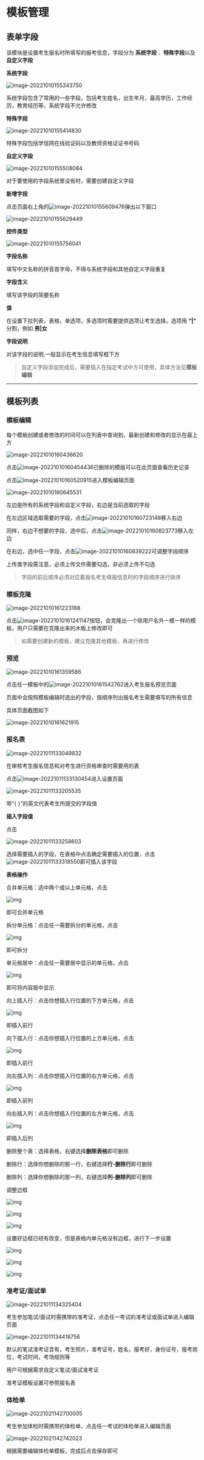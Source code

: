 # 模板管理



## 表单字段

该模块是设置考生报名时所填写的报考信息，字段分为 **系统字段** 、**特殊字段**以及 **自定义字段**



**系统字段**

![image-20221010155343750](./assets/image-20221010155343750.png)

系统字段包含了常用的一些字段，包括考生姓名，出生年月，最高学历，工作经历，教育经历等，系统字段不允许修改



**特殊字段**

![image-20221010155414830](./assets/image-20221010155414830.png)

特殊字段包括学信网在线验证码以及教师资格证证书号码



**自定义字段**

![image-20221010155508084](./assets/image-20221010155508084.png)

对于要使用的字段系统里没有时，需要创建自定义字段



**新增字段**

点击页面右上角的![image-20221010155609476](./assets/image-20221010155609476.png)弹出以下窗口

![image-20221010155629449](./assets/image-20221010155629449.png)



**控件类型**

![image-20221010155756041](./assets/image-20221010155756041.png)



**字段名称**

填写中文名称的拼音首字母，不得与系统字段和其他自定义字段重复



**字段含义**

填写该字段的简要名称



**值**

在设置下拉列表，表格，单选项，多选项时需要提供选项让考生选择。选项用 **“|”** 分割，例如 **男|女**



**字段说明**

对该字段的说明,一般显示在考生信息填写框下方



> 自定义字段添加完成后，需要插入在指定考试中方可使用，具体方法见**模板编辑**



---



## 模板列表



### 模板编辑



每个模板创建或者修改的时间可以在列表中查询到，最新创建和修改的显示在最上方

![image-20221010160436620](./assets/image-20221010160436620.png)



点击![image-20221010160454436](./assets/image-20221010160454436.png)已删除的模版可以在此页面查看历史记录



点击![image-20221010160520915](./assets/image-20221010160520915.png)进入模板编辑页面

![image-20221010160645531](./assets/image-20221010160645531.png)

左边是所有的系统字段和自定义字段，右边是当前选取的字段

在左边区域选取需要的字段，点击![image-20221010160723148](./assets/image-20221010160723148.png)移入右边

同样，右边不想要的字段，选中后，点击![image-20221010160823773](./assets/image-20221010160823773.png)移入左边

在右边，选中任一字段，点击![image-20221010160839222](./assets/image-20221010160839222.png)可调整字段顺序

上传类字段需注意，必须上传文件需要勾选，非必须上传不勾选



> 字段的前后顺序必须对应着报名考生填报信息时的字段顺序进行排序





### 模板克隆

![image-20221010161223188](./assets/image-20221010161223188.png)



点击![image-20221010161241147](./assets/image-20221010161241147.png)按钮，会克隆出一个除用户名外一模一样的模板，用户只需要在克隆出来的木板上修改即可



> 如需要创建新的模板，建议克隆其他模板，再进行修改





### 预览

![image-20221010161359586](./assets/image-20221010161359586.png)



点击任一模板中的![image-20221010161542762](./assets/image-20221010161542762.png)进入考生报名预览页面

页面中会按照模板编辑时选出的字段，按顺序列出报名考生需要填写的所有信息

具体页面截图如下

![image-20221010161621915](./assets/image-20221010161621915.png)



### 报名表

![image-20221011133049832](./assets/image-20221011133049832.png)

在审核考生报名信息和对考生进行资格审查时需要用的表



点击![image-20221011133130454](./assets/image-20221011133130454.png)进入设置页面

![image-20221011133205535](./assets/image-20221011133205535.png)

带"{ }"的英文代表考生所提交的字段值



**插入字段值**

点击

![image-20221011133258603](./assets/image-20221011133258603.png)

选择需要插入的字段，在表格中点击确定需要插入的位置，点击![image-20221011133318550](./assets/image-20221011133318550.png)即可插入该字段



**表格操作**

合并单元格：选中两个或以上单元格，点击

![img](./assets/1665466577981-10.png)

即可合并单元格



拆分单元格：点击任一需要拆分的单元格，点击

![img](./assets/1665466577977-1.png)

即可拆分



单元格居中：点击任一需要居中显示的单元格，点击

![img](./assets/1665466577978-2.png)

即可将内容居中显示



向上插入行：点击你想插入行位置的下方单元格，点击

![img](./assets/1665466577978-3.png)

即插入前行



向下插入行：点击你想插入行位置的上方单元格，点击

![img](./assets/1665466577978-4.png)

即插入前行



向左插入列：点击你想插入行位置的右方单元格，点击

![img](./assets/1665466577978-5.png)

即插入前列



向右插入列：点击你想插入行位置的左方单元格，点击

![img](./assets/1665466577978-6.png)

即插入后列



删除整个表：选择表格，右键选择**删除表格**即可删除



删除行：选择你想删除的那一行，右键选择**行-删除行**即可删除



删除列：选择你想删除的那一列，右键选择**列-删除列**即可删除



调整边框

![img](./assets/1665466672083-31.png)



![img](./assets/1665466672083-32.png)



![img](./assets/1665466672083-33.png)

设置好边框已经有改变，但是表格内单元格没有边框，进行下一步设置



![img](./assets/1665466672084-34.png)



![img](./assets/1665466672084-35.png)



![img](./assets/1665466672084-36.png)



### 准考证/面试单

![image-20221011134325404](./assets/image-20221011134325404.png)

考生参加笔试/面试时需携带的准考证，点击任一考试的准考证或面试单进入编辑页面

![image-20221011134418756](./assets/image-20221011134418756.png)

默认的笔试准考证含有，考生照片，准考证号，姓名，报考好，身份证号，报考岗位，考试时间，考场规则等

用户可根据需求自定义笔试/面试准考证

准考证模板设置可参照报名表 





### 体检单

![image-20221021142700005](./assets/image-20221021142700005.png)

考生参加体检时需携带的体检单，点击任一考试的体检单进入编辑页面



![image-20221021142742023](./assets/image-20221021142742023.png)

根据需要编辑体检单模板，完成后点击保存即可
